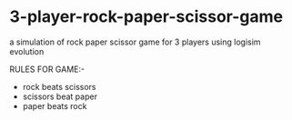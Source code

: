 # 3-player-rock-paper-scissor-game
a simulation of rock paper scissor game for 3 players using logisim evolution


RULES FOR GAME:-
- rock beats scissors
- scissors beat paper
- paper beats rock
